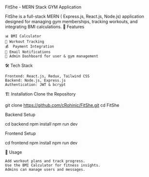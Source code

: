FitShe - MERN Stack GYM Application

FitShe is a full-stack MERN ( Express.js, React.js, Node.js) application designed for managing gym memberships, tracking workouts, and integrating BMI calculations.
🚀 Features

    
    📊 BMI Calculator
    📅 Workout Tracking
    💰  Payment Integration
    📧 Email Notifications
    📂 Admin Dashboard for user & gym management

🛠️ Tech Stack

    Frontend: React.js, Redux, Tailwind CSS
    Backend: Node.js, Express.js
    Authentication: JWT & bcrypt
    

🏗️ Installation
Clone the Repository

git clone https://github.com/cRohinic/FitShe.git
cd FitShe

Backend Setup

cd backend
npm install
npm run dev

Frontend Setup

cd frontend
npm install
npm run dev

📌 Usage

    Add workout plans and track progress.
    Use the BMI Calculator for fitness insights.
    Admins can manage users and messages.


